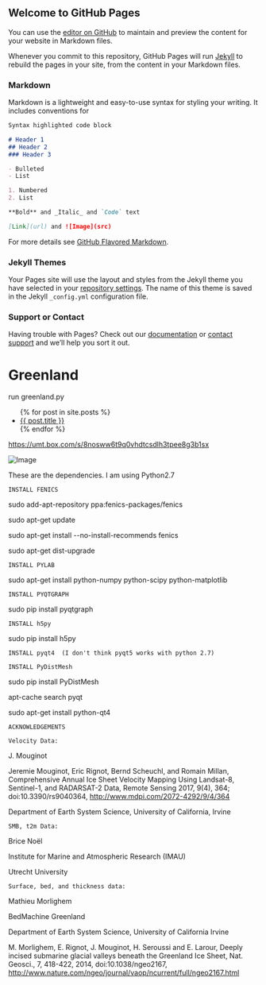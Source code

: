 ## Welcome to GitHub Pages

You can use the [editor on GitHub](https://github.com/PatrickKreitzberg/PatrickKreitzberg.github.io/edit/master/README.md) to maintain and preview the content for your website in Markdown files.

Whenever you commit to this repository, GitHub Pages will run [Jekyll](https://jekyllrb.com/) to rebuild the pages in your site, from the content in your Markdown files.

### Markdown

Markdown is a lightweight and easy-to-use syntax for styling your writing. It includes conventions for

```markdown
Syntax highlighted code block

# Header 1
## Header 2
### Header 3

- Bulleted
- List

1. Numbered
2. List

**Bold** and _Italic_ and `Code` text

[Link](url) and ![Image](src)
```

For more details see [GitHub Flavored Markdown](https://guides.github.com/features/mastering-markdown/).

### Jekyll Themes

Your Pages site will use the layout and styles from the Jekyll theme you have selected in your [repository settings](https://github.com/PatrickKreitzberg/PatrickKreitzberg.github.io/settings). The name of this theme is saved in the Jekyll `_config.yml` configuration file.

### Support or Contact

Having trouble with Pages? Check out our [documentation](https://help.github.com/categories/github-pages-basics/) or [contact support](https://github.com/contact) and we’ll help you sort it out.

# Greenland

run greenland.py

<ul class="posts">
    {% for post in site.posts %}
      <li><a href="{{ post.url }}">{{ post.title }}</a></li>
    {% endfor %}
</ul>



https://umt.box.com/s/8nosww6t9q0vhdtcsdlh3tpee8g3b1sx

![Image](http://www.patkreitzberg.com/gl.png)


These are the dependencies.  I am using Python2.7

    INSTALL FENICS	

sudo add-apt-repository ppa:fenics-packages/fenics

sudo apt-get update

sudo apt-get install --no-install-recommends fenics

sudo apt-get dist-upgrade

    INSTALL PYLAB

sudo apt-get install python-numpy python-scipy python-matplotlib

    INSTALL PYQTGRAPH

sudo pip install pyqtgraph

    INSTALL h5py

sudo pip install h5py

    INSTALL pyqt4  (I don't think pyqt5 works with python 2.7)
    
    INSTALL PyDistMesh
sudo pip install PyDistMesh

apt-cache search pyqt

sudo apt-get install python-qt4

    ACKNOWLEDGEMENTS

    Velocity Data:

J. Mouginot

Jeremie Mouginot, Eric Rignot, Bernd Scheuchl, and Romain Millan, Comprehensive Annual Ice Sheet Velocity Mapping Using Landsat-8, Sentinel-1, and RADARSAT-2 Data, Remote Sensing  2017, 9(4), 364; doi:10.3390/rs9040364, http://www.mdpi.com/2072-4292/9/4/364

Department of Earth System Science, University of California, Irvine

    SMB, t2m Data:

Brice Noël

Institute for Marine and Atmospheric Research (IMAU)

Utrecht University

    Surface, bed, and thickness data:

Mathieu Morlighem

BedMachine Greenland

Department of Earth System Science, University of California Irvine

M. Morlighem, E. Rignot, J. Mouginot, H. Seroussi and E. Larour, Deeply incised submarine glacial valleys beneath the Greenland Ice Sheet, Nat. Geosci., 7, 418-422, 2014, doi:10.1038/ngeo2167, http://www.nature.com/ngeo/journal/vaop/ncurrent/full/ngeo2167.html

